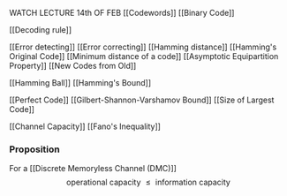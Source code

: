 WATCH LECTURE 14th OF FEB
[[Codewords]]
[[Binary Code]]

[[Decoding rule]]

[[Error detecting]]
[[Error correcting]]
[[Hamming distance]]
[[Hamming's Original Code]]
[[Minimum distance of a code]]
[[Asymptotic Equipartition Property]]
[[New Codes from Old]]

[[Hamming Ball]]
[[Hamming's Bound]]

[[Perfect Code]]
[[Gilbert-Shannon-Varshamov Bound]]
[[Size of Largest Code]]

[[Channel Capacity]]
[[Fano's Inequality]]



### Proposition
For a [[Discrete Memoryless Channel (DMC)]] 
$$
\text{operational capacity }\leq \text{ information capacity}
$$
